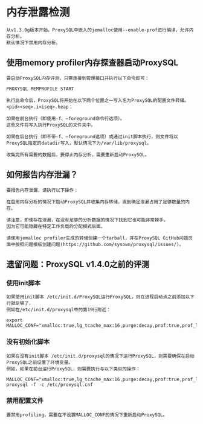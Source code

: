# 内存泄露检测

    从v1.3.0g版本开始，ProxySQL中嵌入的jemalloc使用--enable-prof进行编译，允许内存分析。
    默认情况下禁用内存分析。
    
## 使用memory profiler内存探查器启动ProxySQL

    要启动ProxySQL内存评测，只需连接到管理接口并执行以下命令即可：

    PROXYSQL MEMPROFILE START
    
    执行此命令后，ProxySQL将开始在以下两个位置之一写入名为ProxySQL的配置文件转储。
    <pid><seq>.i<iseq>.heap：

    如果在前台执行（即使用-f、–foreground命令行选项）。
    这些文件将写入执行ProxySQL的文件夹中。
    
    如果在后台执行（即不带-f、–foreground选项）或通过init脚本执行，则文件将以ProxySQL指定的datadir写入，默认情况下为/var/lib/proxysql。
    
    收集完所有需要的数据后，要停止内存分析，需要重新启动ProxySQL。

## 如何报告内存泄漏？

    要报告内存泄漏，请执行以下操作：
    
    在启用内存分析的情况下启动ProxySQL并收集内存转储，直到确定泄漏占用了足够数量的内存。
    
    请注意，即使存在泄漏，在没有足够的分析数据的情况下找到它也可能非常棘手。
    因为它可能隐藏在特定工作负载的分配模式后面。
    
    请使用jemalloc profiler生成的转储创建一个tarball，并在ProxySQL GitHub问题页面中按照问题模板创建问题(https://github.com/sysown/proxysql/issues/)。

## 遗留问题：ProxySQL v1.4.0之前的评测

### 使用init脚本

    如果使用init脚本 /etc/init.d/ProxySQL运行ProxySQL，则在进程启动点之前添加以下行就足够了，
    例如在/etc/init.d/proxysql中的第19行附近：
    
    export MALLOC_CONF="xmalloc:true,lg_tcache_max:16,purge:decay,prof:true,prof_leak:true,lg_prof_sample:18,lg_prof_interval:30"

### 没有初始化脚本

    如果在没有init脚本 /etc/init.d/proxysql的情况下运行ProxySQL，则需要确保在启动ProxySQL之前设置了环境变量。
    例如，如果在前台运行ProxySQL，则需要执行与以下类似的操作：

    MALLOC_CONF="xmalloc:true,lg_tcache_max:16,purge:decay,prof:true,prof_leak:true,lg_prof_sample:18,lg_prof_interval:30" proxysql -f -c /etc/proxysql.cnf

### 禁用配置文件

    要禁用profiling，需要在不设置MALLOC_CONF的情况下重新启动ProxySQL。
    
    